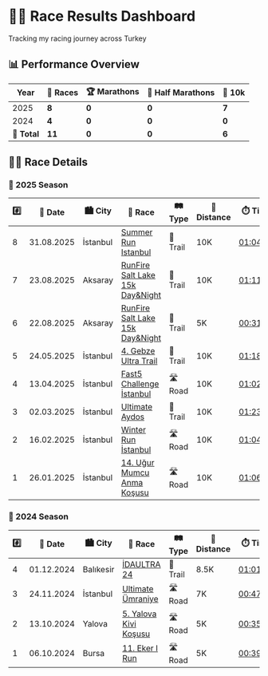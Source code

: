 <div class="hero-section">
  <h1 class="hero-title">🏃‍♂️ Race Results Dashboard</h1>
  <p class="hero-subtitle">Tracking my racing journey across Turkey</p>
</div>

## 📊 Performance Overview

<table>
  <thead>
    <tr>
      <th>Year</th>
      <th>🏁 Races</th>
      <th>🏆 Marathons</th>
      <th>🥈 Half Marathons</th>
      <th>🥉 10k</th>
    </tr>
  </thead>
  <tbody>
    <tr>
      <td>2025</td>
      <td><strong>8</strong></td>
      <td><strong>0</strong></td>
      <td><strong>0</strong></td>
      <td><strong>7</strong></td>
    </tr>
    <tr>
      <td>2024</td>
      <td><strong>4</strong></td>
      <td><strong>0</strong></td>
      <td><strong>0</strong></td>
      <td><strong>0</strong></td>
    </tr>
    <tr>
      <td><strong>🎯 Total</strong></td>
      <td><strong>11</strong></td>
      <td><strong>0</strong></td>
      <td><strong>0</strong></td>
      <td><strong>6</strong></td>
    </tr>
  </tbody>
</table>

## 🏃‍♂️ Race Details

### 🌟 2025 Season

<table>
  <thead>
    <tr>
      <th>#️⃣</th>
      <th>📅 Date</th>
      <th>🏙️ City</th>
      <th>🏁 Race</th>
      <th>🛤️ Type</th>
      <th>📏 Distance</th>
      <th>⏱️ Time</th>
    </tr>
  </thead>
  <tbody>
    <tr>
      <td>8</td>
      <td>31.08.2025</td>
      <td>İstanbul</td>
      <td><a href="https://summerrun.com.tr">Summer Run Istanbul</a></td>
      <td>🌲 Trail</td>
      <td>10K</td>
      <td><a href="https://www.racetecresults.com/myresults.aspx?uid=19782-117-2-99080">01:04:05</a></td>
    </tr>
    <tr>
      <td>7</td>
      <td>23.08.2025</td>
      <td>Aksaray</td>
      <td><a href="https://runfiresaltlake.com">RunFire Salt Lake 15k Day&Night</a></td>
      <td>🌲 Trail</td>
      <td>10K</td>
      <td><a href="https://www.racetecresults.com/MyResults.aspx?uid=19782-116-9-93732">01:11:07</a></td>
    </tr>
    <tr>
      <td>6</td>
      <td>22.08.2025</td>
      <td>Aksaray</td>
      <td><a href="https://runfiresaltlake.com">RunFire Salt Lake 15k Day&Night</a></td>
      <td>🌲 Trail</td>
      <td>5K</td>
      <td><a href="https://www.racetecresults.com/MyResults.aspx?uid=19782-116-9-93732">00:31:41</a></td>
    </tr>
    <tr>
      <td>5</td>
      <td>24.05.2025</td>
      <td>İstanbul</td>
      <td><a href="https://www.gebzeultratrail.com/">4. Gebze Ultra Trail</a></td>
      <td>🌲 Trail</td>
      <td>10K</td>
      <td><a href="https://merbetiming.com/results/G-Live/g-live.html?f=..%2Fgebzeultra%2F2025%2Fgebze_ultra_trail_kosusu-2025.clax&B=10256">01:18:39</a></td>
    </tr>
    <tr>
      <td>4</td>
      <td>13.04.2025</td>
      <td>İstanbul</td>
      <td><a href="https://fast5challenge.com">Fast5 Challenge İstanbul</a></td>
      <td>🛣️ Road</td>
      <td>10K</td>
      <td><a href="https://hurratiming.com/event/15/21">01:02:21</a></td>
    </tr>
    <tr>
      <td>3</td>
      <td>02.03.2025</td>
      <td>İstanbul</td>
      <td><a href="https://www.teamkronos.com/ultimate-aydos">Ultimate Aydos</a></td>
      <td>🌲 Trail</td>
      <td>10K</td>
      <td><a href="https://hurratiming.com/event/6/4">01:23:14</a></td>
    </tr>
    <tr>
      <td>2</td>
      <td>16.02.2025</td>
      <td>İstanbul</td>
      <td><a href="https://winterrunistanbul.com/">Winter Run İstanbul</a></td>
      <td>🛣️ Road</td>
      <td>10K</td>
      <td><a href="https://my.raceresult.com/325884/results">01:04:47</a></td>
    </tr>
    <tr>
      <td>1</td>
      <td>26.01.2025</td>
      <td>İstanbul</td>
      <td><a href="https://www.kartal.bel.tr/Belediyemiz/Haberler/41127">14. Uğur Mumcu Anma Koşusu</a></td>
      <td>🛣️ Road</td>
      <td>10K</td>
      <td><a href="https://hurratiming.com/event/3">01:06:16</a></td>
    </tr>
  </tbody>
</table>

### 🎯 2024 Season

<table>
  <thead>
    <tr>
      <th>#️⃣</th>
      <th>📅 Date</th>
      <th>🏙️ City</th>
      <th>🏁 Race</th>
      <th>🛤️ Type</th>
      <th>📏 Distance</th>
      <th>⏱️ Time</th>
    </tr>
  </thead>
  <tbody>
    <tr>
      <td>4</td>
      <td>01.12.2024</td>
      <td>Balıkesir</td>
      <td><a href="https://www.idaultra.com/#intro">İDAULTRA 24</a></td>
      <td>🌲 Trail</td>
      <td>8.5K</td>
      <td><a href="https://argeustiming.com/results/g-live/g-live.html?f=../idaultra/2024/ida2024.clax">01:01:02</a></td>
    </tr>
    <tr>
      <td>3</td>
      <td>24.11.2024</td>
      <td>İstanbul</td>
      <td><a href="https://www.teamkronos.com/ultimate-umraniye">Ultimate Ümraniye</a></td>
      <td>🛣️ Road</td>
      <td>7K</td>
      <td><a href="https://hurratiming.com/live/race/ultimateumraniye">00:47:41</a></td>
    </tr>
    <tr>
      <td>2</td>
      <td>13.10.2024</td>
      <td>Yalova</td>
      <td><a href="https://kivikosusu.com/">5. Yalova Kivi Koşusu</a></td>
      <td>🛣️ Road</td>
      <td>5K</td>
      <td><a href="https://racetiming.com.tr/sonuclar/5-yalova-kivi-kosusu-2024/">00:35:28</a></td>
    </tr>
    <tr>
      <td>1</td>
      <td>06.10.2024</td>
      <td>Bursa</td>
      <td><a href="https://www.ekerkosu.com/">11. Eker I Run</a></td>
      <td>🛣️ Road</td>
      <td>5K</td>
      <td><a href="https://sonuc.plustiming.com/myresults.aspx?uid=16389-281-3-238347">00:39:37</a></td>
    </tr>
  </tbody>
</table>
